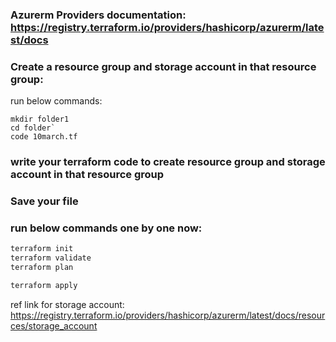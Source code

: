 ### Azurerm Providers documentation: https://registry.terraform.io/providers/hashicorp/azurerm/latest/docs
### Create a resource group and storage account in that resource group:

run below commands:
```
mkdir folder1
cd folder`
code 10march.tf
```

### write your terraform code to create resource group and storage account in that resource group

### Save your file

### run below commands one by one now:

```sh
terraform init
terraform validate
terraform plan

terraform apply
```

ref link for storage account: https://registry.terraform.io/providers/hashicorp/azurerm/latest/docs/resources/storage_account
